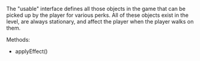 The "usable" interface defines all those objects in the game that can be picked up by the player for various perks.
All of these objects exist in the level, are always stationary, and affect the player when the player walks on them.

Methods:
<ul>
  <li>applyEffect()</li>
</ul>

